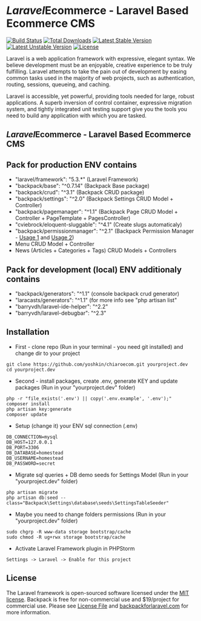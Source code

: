 # *Laravel*Ecommerce - Laravel Based Ecommerce CMS

[![Build Status](https://travis-ci.org/laravel/framework.svg)](https://travis-ci.org/laravel/framework)
[![Total Downloads](https://poser.pugx.org/laravel/framework/d/total.svg)](https://packagist.org/packages/laravel/framework)
[![Latest Stable Version](https://poser.pugx.org/laravel/framework/v/stable.svg)](https://packagist.org/packages/laravel/framework)
[![Latest Unstable Version](https://poser.pugx.org/laravel/framework/v/unstable.svg)](https://packagist.org/packages/laravel/framework)
[![License](https://poser.pugx.org/laravel/framework/license.svg)](https://packagist.org/packages/laravel/framework)

Laravel is a web application framework with expressive, elegant syntax. We believe development must be an enjoyable, creative experience to be truly fulfilling. Laravel attempts to take the pain out of development by easing common tasks used in the majority of web projects, such as authentication, routing, sessions, queueing, and caching.

Laravel is accessible, yet powerful, providing tools needed for large, robust applications. A superb inversion of control container, expressive migration system, and tightly integrated unit testing support give you the tools you need to build any application with which you are tasked.

## *Laravel*Ecommerce - Laravel Based Ecommerce CMS
## Pack for production ENV contains
- "laravel/framework": "5.3.*" (Laravel Framework)
- "backpack/base": "^0.7.14" (Backpack Base package)
- "backpack/crud": "^3.1" (Backpack CRUD package)
- "backpack/settings": "^2.0" (Backpack Settings CRUD Model + Controller)
- "backpack/pagemanager": "^1.1" (Backpack Page CRUD Model + Controller + PageTemplate + PagesController)
- "cviebrock/eloquent-sluggable": "^4.1" (Create slugs automaticaly)
- "backpack/permissionmanager": "^2.1" (Backpack Permission Manager - [Usage 1](https://github.com/Laravel-Backpack/PermissionManager#using-permissions) and [Usage 2](https://github.com/spatie/laravel-permission#usage))
- Menu CRUD Model + Controller
- News (Articles + Categories + Tags) CRUD Models + Controllers

## Pack for development (local) ENV additionaly contains
- "backpack/generators": "^1.1" (console backpack crud generator)
- "laracasts/generators": "^1.1" (for more info see "php artisan list"
- "barryvdh/laravel-ide-helper": "^2.2"
- "barryvdh/laravel-debugbar": "^2.3"

## Installation

- First - clone repo (Run in your terminal - you need git installed) and change dir to your project
```
git clone https://github.com/yoshkin/chiaroecom.git yourproject.dev
cd yourproject.dev
```

- Second - install packages, create .env, generate KEY and update packages (Run in your "yourproject.dev" folder)
```
php -r "file_exists('.env') || copy('.env.example', '.env');"
composer install
php artisan key:generate
composer update
```

- Setup (change it) your ENV sql connection (.env)
```
DB_CONNECTION=mysql
DB_HOST=127.0.0.1
DB_PORT=3306
DB_DATABASE=homestead
DB_USERNAME=homestead
DB_PASSWORD=secret
```

- Migrate sql queries + DB demo seeds for Settings Model (Run in your "yourproject.dev" folder)
```
php artisan migrate
php artisan db:seed --class="Backpack\Settings\database\seeds\SettingsTableSeeder"
```

- Maybe you need to change folders permissions (Run in your "yourproject.dev" folder)
```
sudo chgrp -R www-data storage bootstrap/cache
sudo chmod -R ug+rwx storage bootstrap/cache
```

- Activate Laravel Framework plugin in PHPStorm
```
Settings -> Laravel -> Enable for this project
```

## License

The Laravel framework is open-sourced software licensed under the [MIT license](http://opensource.org/licenses/MIT).
Backpack is free for non-commercial use and $19/project for commercial use. Please see [License File](https://github.com/Laravel-Backpack/Base/blob/master/LICENSE.md) and [backpackforlaravel.com](https://backpackforlaravel.com/#pricing) for more information.
